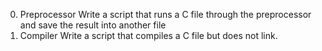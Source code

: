 0. Preprocessor 
Write a script that runs a C file through the preprocessor and save the result into another file
1. Compiler
Write a script that compiles a C file but does not link.
